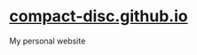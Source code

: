 # <a href="https://compact-disc.github.io/" target="_blank">compact-disc.github.io</a>
My personal website
